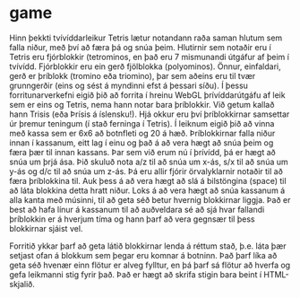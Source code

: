 # game

Hinn þekkti tvívíddarleikur Tetris lætur notandann raða saman hlutum sem falla niður, með því að færa þá og snúa þeim. Hlutirnir sem notaðir eru í Tetris eru fjórblokkir (tetrominos, en það eru 7 mismunandi útgáfur af þeim í tvívídd. Fjórblokkir eru ein gerð fjölblokka (polyominos). Önnur, einfaldari, gerð er þríblokk (tromino eða triomino), þar sem aðeins eru til tvær grunngerðir (eins og sést á myndinni efst á þessari síðu). Í þessu forritunarverkefni eigið þið að forrita í hreinu WebGL þrívíddarútgáfu af leik sem er eins og Tetris, nema hann notar bara þríblokkir. Við getum kallað hann Trisis (eða Þrísis á íslensku!). Hjá okkur eru því þríblokkirnar samsettar úr þremur teningum (í stað ferninga í Tetris).
Í leiknum eigið þið að vinna með kassa sem er 6x6 að botnfleti og 20 á hæð. Þríblokkirnar falla niður innan í kassanum, eitt lag í einu og það á að vera hægt að snúa þeim og færa þær til innan kassans. Þar sem við erum nú í þrívídd, þá er hægt að snúa um þrjá ása. Þið skuluð nota a/z til að snúa um x-ás, s/x til að snúa um y-ás og d/c til að snúa um z-ás. Þá eru allir fjórir örvalyklarnir notaðir til að færa þríblokkina til. Auk þess á að vera hægt að slá á bilstöngina (space) til að láta blokkina detta hratt niður. Loks á að vera hægt að snúa kassanum á alla kanta með músinni, til að geta séð betur hvernig blokkirnar liggja. Það er best að hafa línur á kassanum til að auðveldara sé að sjá hvar fallandi þríblokkin er á hverjum tíma og hann þarf að vera gegnsær til þess blokkirnar sjáist vel.

Forritið ykkar þarf að geta látið blokkirnar lenda á réttum stað, þ.e. láta þær setjast ofan á blokkum sem þegar eru komnar á botninn. Það þarf líka að geta séð hvenær einn flötur er alveg fylltur, en þá þarf sá flötur að hverfa og gefa leikmanni stig fyrir það. Það er hægt að skrifa stigin bara beint í HTML-skjalið.
